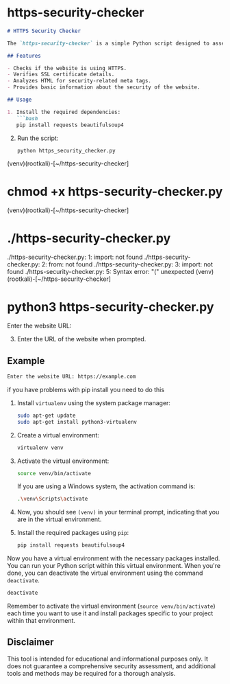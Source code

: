 # https-security-checker




```markdown
# HTTPS Security Checker

The `https-security-checker` is a simple Python script designed to assess the security of a website using HTTPS. It checks whether a website is using HTTPS, analyzes the SSL certificate, and looks for security-related meta tags in the HTML.

## Features

- Checks if the website is using HTTPS.
- Verifies SSL certificate details.
- Analyzes HTML for security-related meta tags.
- Provides basic information about the security of the website.

## Usage

1. Install the required dependencies:
   ```bash
   pip install requests beautifulsoup4
   ```

2. Run the script:
   ```bash
   python https_security_checker.py
   ```
(venv)(rootkali)-[~/https-security-checker]
# chmod +x https-security-checker.py
(venv)(rootkali)-[~/https-security-checker]
# ./https-security-checker.py
./https-security-checker.py: 1: import: not found
./https-security-checker.py: 2: from: not found
./https-security-checker.py: 3: import: not found
./https-security-checker.py: 5: Syntax error: "(" unexpected
(venv)(rootkali)-[~/https-security-checker]
# python3 https-security-checker.py
Enter the website URL:


3. Enter the URL of the website when prompted.

## Example

```bash
Enter the website URL: https://example.com
```
if you have problems with pip install you need to do this



1. Install `virtualenv` using the system package manager:

   ```bash
   sudo apt-get update
   sudo apt-get install python3-virtualenv
   ```

2. Create a virtual environment:

   ```bash
   virtualenv venv
   ```

3. Activate the virtual environment:

   ```bash
   source venv/bin/activate
   ```

   If you are using a Windows system, the activation command is:

   ```bash
   .\venv\Scripts\activate
   ```

4. Now, you should see `(venv)` in your terminal prompt, indicating that you are in the virtual environment.

5. Install the required packages using `pip`:

   ```bash
   pip install requests beautifulsoup4
   ```

Now you have a virtual environment with the necessary packages installed. You can run your Python script within this virtual environment. When you're done, you can deactivate the virtual environment using the command `deactivate`.

```bash
deactivate
```

Remember to activate the virtual environment (`source venv/bin/activate`) each time you want to use it and install packages specific to your project within that environment.

## Disclaimer

This tool is intended for educational and informational purposes only. It does not guarantee a comprehensive security assessment, and additional tools and methods may be required for a thorough analysis.
```

